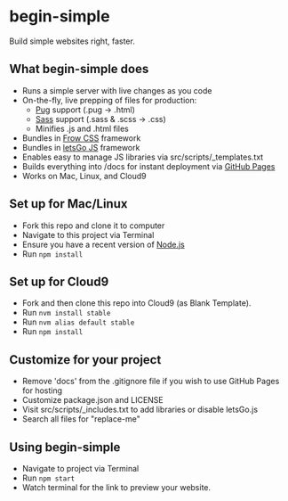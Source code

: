 # begin-simple
Build simple websites right, faster.

## What begin-simple does
* Runs a simple server with live changes as you code
* On-the-fly, live prepping of files for production:
  * [Pug](https://pugjs.org/) support (.pug -> .html)
  * [Sass](http://sass-lang.com/) support (.sass & .scss -> .css)
  * Minifies .js and .html files
* Bundles in [Frow CSS](http://frowcss.com) framework
* Bundles in [letsGo JS](http://letsgojs.com) framework
* Enables easy to manage JS libraries via src/scripts/_templates.txt
* Builds everything into /docs for instant deployment via [GitHub Pages](https://help.github.com/articles/configuring-a-publishing-source-for-github-pages/#publishing-your-github-pages-site-from-a-docs-folder-on-your-master-branch)
* Works on Mac, Linux, and Cloud9

## Set up for Mac/Linux
* Fork this repo and clone it to computer
* Navigate to this project via Terminal
* Ensure you have a recent version of [Node.js](https://nodejs.org/)
* Run `npm install`

## Set up for Cloud9
* Fork and then clone this repo into Cloud9 (as Blank Template).
* Run `nvm install stable`
* Run `nvm alias default stable`
* Run `npm install`

## Customize for your project
* Remove 'docs' from the .gitignore file if you wish to use GitHub Pages for hosting
* Customize package.json and LICENSE
* Visit src/scripts/_includes.txt to add libraries or disable letsGo.js
* Search all files for "replace-me"

## Using begin-simple
* Navigate to project via Terminal
* Run `npm start`
* Watch terminal for the link to preview your website.
